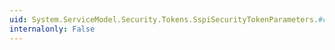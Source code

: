```yaml
---
uid: System.ServiceModel.Security.Tokens.SspiSecurityTokenParameters.#ctor(System.Boolean)
internalonly: False
---
```

